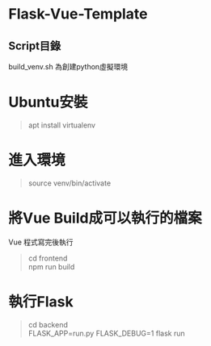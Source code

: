 # Flask-Vue-Template

## Script目錄
build_venv.sh 為創建python虛擬環境  

# Ubuntu安裝 
>apt install virtualenv  

# 進入環境
>source venv/bin/activate   

# 將Vue Build成可以執行的檔案
Vue 程式寫完後執行  
>cd frontend  
>npm run build  

# 執行Flask
>cd backend  
>FLASK_APP=run.py FLASK_DEBUG=1 flask run  